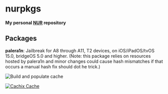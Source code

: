 # nurpkgs

**My personal [NUR](https://github.com/nix-community/NUR) repository**

## Packages

**palera1n**: Jailbreak for A8 through A11, T2 devices, on iOS/iPadOS/tvOS 15.0, bridgeOS 5.0 and higher. (Note: this package relies on resources hosted by palera1n and minor changes could cause hash mismatches if that occurs a manual hash fix should dot he trick.)

![Build and populate cache](https://github.com/Ziyoid/nurpkgs/workflows/Build%20and%20populate%20cache/badge.svg)

[![Cachix Cache](https://img.shields.io/badge/cachix-nurpkgs-cachix-blue.svg)](https://nurpkgs-cachix.cachix.org)

